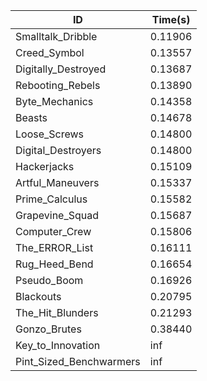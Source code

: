 |ID|Time(s)|
|-|-|
|Smalltalk_Dribble|0.11906|
|Creed_Symbol|0.13557|
|Digitally_Destroyed|0.13687|
|Rebooting_Rebels|0.13890|
|Byte_Mechanics|0.14358|
|Beasts|0.14678|
|Loose_Screws|0.14800|
|Digital_Destroyers|0.14800|
|Hackerjacks|0.15109|
|Artful_Maneuvers|0.15337|
|Prime_Calculus|0.15582|
|Grapevine_Squad|0.15687|
|Computer_Crew|0.15806|
|The_ERROR_List|0.16111|
|Rug_Heed_Bend|0.16654|
|Pseudo_Boom|0.16926|
|Blackouts|0.20795|
|The_Hit_Blunders|0.21293|
|Gonzo_Brutes|0.38440|
|Key_to_Innovation|inf|
|Pint_Sized_Benchwarmers|inf|
